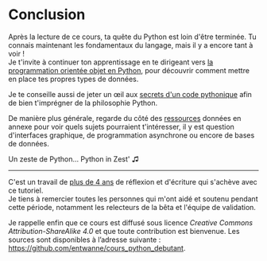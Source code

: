 # Conclusion

Après la lecture de ce cours, ta quête du Python est loin d'être terminée.
Tu connais maintenant les fondamentaux du langage, mais il y a encore tant à voir !  
Je t'invite à continuer ton apprentissage en te dirigeant vers [la programmation orientée objet en Python](https://zestedesavoir.com/tutoriels/1253/la-programmation-orientee-objet-en-python/), pour découvrir comment mettre en place tes propres types de données.

Je te conseille aussi de jeter un œil aux [secrets d'un code pythonique](https://zestedesavoir.com/articles/1079/les-secrets-dun-code-pythonique/) afin de bien t'imprégner de la philosophie Python.

De manière plus générale, regarde du côté des [ressources](https://zestedesavoir.com/tutoriels/2514/un-zeste-de-python/10-annexes/8-resources/) données en annexe pour voir quels sujets pourraient t'intéresser, il y est question d'interfaces graphique, de programmation asynchrone ou encore de bases de données.

Un zeste de Python… Python in Zest' ♫

---------------------

C'est un travail de [plus de 4 ans](https://zestedesavoir.com/billets/1956/de-la-difficulte-decrire-un-cours-python-pour-debutants/) de réflexion et d'écriture qui s'achève avec ce tutoriel.  
Je tiens à remercier toutes les personnes qui m'ont aidé et soutenu pendant cette période, notamment les relecteurs de la bêta et l'équipe de validation.

Je rappelle enfin que ce cours est diffusé sous licence _Creative Commons Attribution-ShareAlike 4.0_ et que toute contribution est bienvenue. Les sources sont disponibles à l’adresse suivante : <https://github.com/entwanne/cours_python_debutant>.

